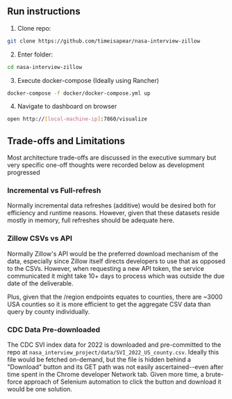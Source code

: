## Run instructions
1. Clone repo:
```sh
git clone https://github.com/timeisapear/nasa-interview-zillow
```

2. Enter folder:
```sh
cd nasa-interview-zillow
```

3. Execute docker-compose (Ideally using Rancher)
```sh
docker-compose -f docker/docker-compose.yml up
```

4. Navigate to dashboard on browser
```sh
open http://[local-machine-ip]:7860/visualize
```


## Trade-offs and Limitations
Most architecture trade-offs are discussed in the executive summary but very specific one-off thoughts were recorded below as development progressed

### Incremental vs Full-refresh
Normally incremental data refreshes (additive) would be desired both for efficiency and runtime reasons. However, given that these datasets reside mostly in memory, full refreshes should be adequate here.

### Zillow CSVs vs API
Normally Zillow's API would be the preferred download mechanism of the data, especially since Zillow itself directs developers to use that as opposed to the CSVs. However, when requesting a new API token, the service communicated it might take 10+ days to process which was outside the due date of the deliverable.

Plus, given that the /region endpoints equates to counties, there are ~3000 USA counties so it is more efficient to get the aggregate CSV data than query by county individually.

### CDC Data Pre-downloaded
The CDC SVI index data for 2022 is downloaded and pre-committed to the repo at `nasa_interview_project/data/SVI_2022_US_county.csv`. Ideally this file would be fetched on-demand, but the file is hidden behind a "Download" button and its GET path was not easily ascertained--even after time spent in the Chrome developer Network tab. Given more time, a brute-force approach of Selenium automation to click the button and download it would be one solution.
